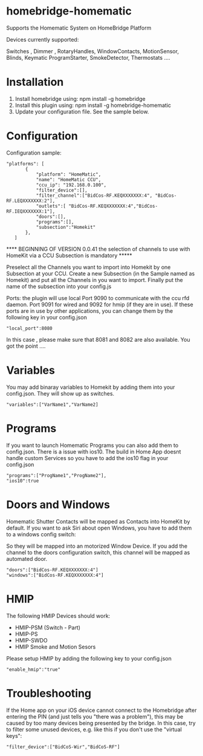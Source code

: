 # homebridge-homematic

Supports the Homematic System on HomeBridge Platform

Devices currently supported:

Switches , Dimmer , RotaryHandles, WindowContacts, MotionSensor, Blinds, Keymatic
ProgramStarter, SmokeDetector, Thermostats ....


# Installation

1. Install homebridge using: npm install -g homebridge
2. Install this plugin using: npm install -g homebridge-homematic
3. Update your configuration file. See the sample below. 

# Configuration

Configuration sample:

 ```
"platforms": [
        {
            "platform": "HomeMatic",
            "name": "HomeMatic CCU",
            "ccu_ip": "192.168.0.100",
            "filter_device":[],
            "filter_channel":["BidCos-RF.KEQXXXXXXX:4", "BidCos-RF.LEQXXXXXXX:2"],
            "outlets":[ "BidCos-RF.KEQXXXXXXX:4","BidCos-RF.IEQXXXXXXX:1"],
            "doors":[],
            "programs":[],
            "subsection":"Homekit"
        },   
    ]

```


**** BEGINNING OF VERSION 0.0.41 the selection of channels to use with HomeKit via a CCU Subsection is mandatory *****


Preselect all the Channels you want to import into Homekit by one Subsection at your CCU.
Create a new Subsection (in the Sample named as Homekit) and put all the Channels in you want to import. Finally put the name of the subsection into your config.js 

Ports: the plugin will use local Port 9090 to communicate with the ccu rfd daemon. Port 9091 for wired and 9092 for hmip (if they are in use).
If these ports are in use by other applications, you can change them by the following key in your config.json

```
"local_port":8080
```

In this case , please make sure that 8081 and 8082 are also available. You got the point ....


# Variables

You may add binaray variables to Homekit by adding them into your config.json. They will show up as switches.

```
"variables":["VarName1","VarName2]
```

# Programs

If you want to launch Homematic Programs you can also add them to config.json. 
There is a issue with ios10. The build in Home App doesnt handle custom Services so you have to add the ios10 flag in your config.json

```
"programs":["ProgName1","ProgName2"],
"ios10":true
```

# Doors and Windows

Homematic Shutter Contacts will be mapped as Contacts into HomeKit by default. If you want to ask Siri about open Windows, you have to add them to a windows config switch:

So they will be mapped into an motorized Window Device. If you add the channel to the doors configuration switch, this channel will be mapped as automated door.


```
"doors":["BidCos-RF.KEQXXXXXXX:4"]
"windows":["BidCos-RF.KEQXXXXXXX:4"]
```


# HMIP

The following HMIP Devices should work:

* HMIP-PSM (Switch - Part)
* HMIP-PS
* HMIP-SWDO
* HMIP Smoke and Motion Sesors


Please setup HMIP by adding the following key to your config.json

```
"enable_hmip":"true"
```

# Troubleshooting

If the Home app on your iOS device cannot connect to the Homebridge after entering the PIN (and just tells you "there was a problem"), this may be caused by too many devices being presented by the bridge. In this case, try to filter some unused devices, e.g. like this if you don't use the "virtual keys":

```
"filter_device":["BidCoS-Wir","BidCoS-RF"]
```
